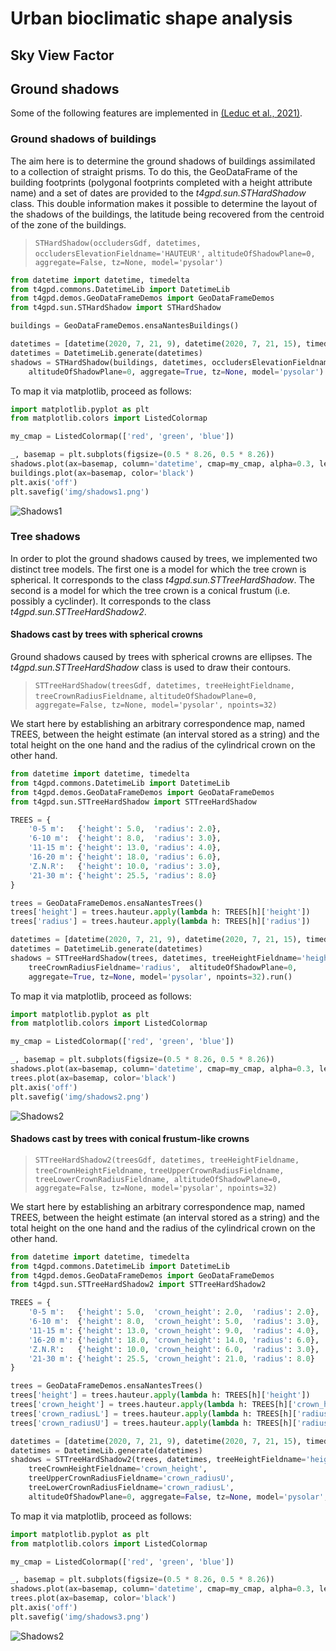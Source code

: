# Urban bioclimatic shape analysis
## Sky View Factor
## Ground shadows

Some of the following features are implemented in [(Leduc et al.,
2021)](https://hal.archives-ouvertes.fr/hal-03368426/document).

### Ground shadows of buildings

The aim here is to determine the ground shadows of buildings
assimilated to a collection of straight prisms. To do this, the
GeoDataFrame of the building footprints (polygonal footprints
completed with a height attribute name) and a set of dates are
provided to the *t4gpd.sun.STHardShadow* class. This double
information makes it possible to determine the layout of the shadows
of the buildings, the latitude being recovered from the centroid of
the zone of the buildings.

> `STHardShadow(occludersGdf, datetimes, occludersElevationFieldname='HAUTEUR',`
> `altitudeOfShadowPlane=0, aggregate=False, tz=None, model='pysolar')`

```python
from datetime import datetime, timedelta
from t4gpd.commons.DatetimeLib import DatetimeLib
from t4gpd.demos.GeoDataFrameDemos import GeoDataFrameDemos
from t4gpd.sun.STHardShadow import STHardShadow

buildings = GeoDataFrameDemos.ensaNantesBuildings()

datetimes = [datetime(2020, 7, 21, 9), datetime(2020, 7, 21, 15), timedelta(hours=3)]
datetimes = DatetimeLib.generate(datetimes)
shadows = STHardShadow(buildings, datetimes, occludersElevationFieldname='HAUTEUR',
	altitudeOfShadowPlane=0, aggregate=True, tz=None, model='pysolar').run()
```

To map it via matplotlib, proceed as follows:

```python
import matplotlib.pyplot as plt
from matplotlib.colors import ListedColormap

my_cmap = ListedColormap(['red', 'green', 'blue'])

_, basemap = plt.subplots(figsize=(0.5 * 8.26, 0.5 * 8.26))
shadows.plot(ax=basemap, column='datetime', cmap=my_cmap, alpha=0.3, legend=True)
buildings.plot(ax=basemap, color='black')
plt.axis('off')
plt.savefig('img/shadows1.png')
```

![Shadows1](img/shadows1.png)

### Tree shadows

In order to plot the ground shadows caused by trees, we implemented
two distinct tree models. The first one is a model for which the tree
crown is spherical. It corresponds to the class
*t4gpd.sun.STTreeHardShadow*. The second is a model for which the tree
crown is a conical frustum (i.e. possibly a cyclinder). It corresponds
to the class *t4gpd.sun.STTreeHardShadow2*.

#### Shadows cast by trees with spherical crowns

Ground shadows caused by trees with spherical crowns are ellipses. The
*t4gpd.sun.STTreeHardShadow* class is used to draw their contours.

> `STTreeHardShadow(treesGdf, datetimes, treeHeightFieldname, treeCrownRadiusFieldname,`
> `altitudeOfShadowPlane=0, aggregate=False, tz=None, model='pysolar', npoints=32)`

We start here by establishing an arbitrary correspondence map, named
TREES, between the height estimate (an interval stored as a string)
and the total height on the one hand and the radius of the cylindrical
crown on the other hand.

```python
from datetime import datetime, timedelta
from t4gpd.commons.DatetimeLib import DatetimeLib
from t4gpd.demos.GeoDataFrameDemos import GeoDataFrameDemos
from t4gpd.sun.STTreeHardShadow import STTreeHardShadow

TREES = {
	'0-5 m':   {'height': 5.0,  'radius': 2.0},
	'6-10 m':  {'height': 8.0,  'radius': 3.0},
	'11-15 m': {'height': 13.0, 'radius': 4.0},
	'16-20 m': {'height': 18.0, 'radius': 6.0},
	'Z.N.R':   {'height': 10.0, 'radius': 3.0},
	'21-30 m': {'height': 25.5, 'radius': 8.0}
}

trees = GeoDataFrameDemos.ensaNantesTrees()
trees['height'] = trees.hauteur.apply(lambda h: TREES[h]['height'])
trees['radius'] = trees.hauteur.apply(lambda h: TREES[h]['radius'])

datetimes = [datetime(2020, 7, 21, 9), datetime(2020, 7, 21, 15), timedelta(hours=3)]
datetimes = DatetimeLib.generate(datetimes)
shadows = STTreeHardShadow(trees, datetimes, treeHeightFieldname='height',
	treeCrownRadiusFieldname='radius',  altitudeOfShadowPlane=0, 
	aggregate=True, tz=None, model='pysolar', npoints=32).run()
```

To map it via matplotlib, proceed as follows:

```python
import matplotlib.pyplot as plt
from matplotlib.colors import ListedColormap

my_cmap = ListedColormap(['red', 'green', 'blue'])

_, basemap = plt.subplots(figsize=(0.5 * 8.26, 0.5 * 8.26))
shadows.plot(ax=basemap, column='datetime', cmap=my_cmap, alpha=0.3, legend=True)
trees.plot(ax=basemap, color='black')
plt.axis('off')
plt.savefig('img/shadows2.png')
```

![Shadows2](img/shadows2.png)

#### Shadows cast by trees with conical frustum-like crowns

> `STTreeHardShadow2(treesGdf, datetimes, treeHeightFieldname, treeCrownHeightFieldname,`
> `treeUpperCrownRadiusFieldname, treeLowerCrownRadiusFieldname, altitudeOfShadowPlane=0,`
> `aggregate=False, tz=None, model='pysolar', npoints=32)`


We start here by establishing an arbitrary correspondence map, named
TREES, between the height estimate (an interval stored as a string)
and the total height on the one hand and the radius of the cylindrical
crown on the other hand.

```python
from datetime import datetime, timedelta
from t4gpd.commons.DatetimeLib import DatetimeLib
from t4gpd.demos.GeoDataFrameDemos import GeoDataFrameDemos
from t4gpd.sun.STTreeHardShadow2 import STTreeHardShadow2

TREES = {
	'0-5 m':   {'height': 5.0,  'crown_height': 2.0,  'radius': 2.0},
	'6-10 m':  {'height': 8.0,  'crown_height': 5.0,  'radius': 3.0},
	'11-15 m': {'height': 13.0, 'crown_height': 9.0,  'radius': 4.0},
	'16-20 m': {'height': 18.0, 'crown_height': 14.0, 'radius': 6.0},
	'Z.N.R':   {'height': 10.0, 'crown_height': 6.0,  'radius': 3.0},
	'21-30 m': {'height': 25.5, 'crown_height': 21.0, 'radius': 8.0}
}

trees = GeoDataFrameDemos.ensaNantesTrees()
trees['height'] = trees.hauteur.apply(lambda h: TREES[h]['height'])
trees['crown_height'] = trees.hauteur.apply(lambda h: TREES[h]['crown_height'])
trees['crown_radiusL'] = trees.hauteur.apply(lambda h: TREES[h]['radius'])
trees['crown_radiusU'] = trees.hauteur.apply(lambda h: TREES[h]['radius']-1.5)

datetimes = [datetime(2020, 7, 21, 9), datetime(2020, 7, 21, 15), timedelta(hours=3)]
datetimes = DatetimeLib.generate(datetimes)
shadows = STTreeHardShadow2(trees, datetimes, treeHeightFieldname='height',
	treeCrownHeightFieldname='crown_height',
	treeUpperCrownRadiusFieldname='crown_radiusU', 
	treeLowerCrownRadiusFieldname='crown_radiusL',
	altitudeOfShadowPlane=0, aggregate=False, tz=None, model='pysolar', npoints=32).run()
```

To map it via matplotlib, proceed as follows:

```python
import matplotlib.pyplot as plt
from matplotlib.colors import ListedColormap

my_cmap = ListedColormap(['red', 'green', 'blue'])

_, basemap = plt.subplots(figsize=(0.5 * 8.26, 0.5 * 8.26))
shadows.plot(ax=basemap, column='datetime', cmap=my_cmap, alpha=0.3, legend=True)
trees.plot(ax=basemap, color='black')
plt.axis('off')
plt.savefig('img/shadows3.png')
```

![Shadows2](img/shadows3.png)

<!--
## Comfort Indexes
### Mean radiant temperature

```python
from t4gpd.comfort.MeanRadiantTemperature import MeanRadiantTemperature
from t4gpd.morph.geoProcesses.STGeoProcess import STGeoProcess

op = MeanRadiantTemperature(measuresGdf)
mrtGdf = STGeoProcess(op, measuresGdf).run()
```

### Empirical Thermal Indexes

```python
from t4gpd.comfort.EmpiricalThermalIndexes import EmpiricalThermalIndexes
from t4gpd.morph.geoProcesses.STGeoProcess import STGeoProcess

measuresGdf['TC_mean'] = (measuresGdf['Temp_C_Avg(1)'] + measuresGdf['Temp_C_Avg(2)']) / 2.0

op = EmpiricalThermalIndexes(measuresGdf, AirTC='TC_mean')
etiGdf = STGeoProcess(op, measuresGdf).run()
```

### Linear Thermal Indexes

```python
from t4gpd.comfort.LinearThermalIndexes import LinearThermalIndexes
from t4gpd.morph.geoProcesses.STGeoProcess import STGeoProcess

measuresGdf['TC_mean'] = (measuresGdf['Temp_C_Avg(1)'] + measuresGdf['Temp_C_Avg(2)']) / 2.0

op = LinearThermalIndexes(measuresGdf, AirTC='TC_mean')
ltiGdf = STGeoProcess(op, measuresGdf).run()
```

### Universal Thermal Indexes

```python
from t4gpd.comfort.MeanRadiantTemperature import MeanRadiantTemperature
from t4gpd.comfort.UniversalThermalIndexes import UniversalThermalIndexes
from t4gpd.morph.geoProcesses.STGeoProcess import STGeoProcess

measuresGdf['TC_mean'] = (measuresGdf['Temp_C_Avg(1)'] + measuresGdf['Temp_C_Avg(2)']) / 2.0

op1 = MeanRadiantTemperature(measuresGdf)
mrtGdf = STGeoProcess(op1, measuresGdf).run()

op2 = UniversalThermalIndexes(mrtGdf, AirTC='TC_mean')
mrtUtiGdf = STGeoProcess(op2, mrtGdf).run()
```
-->